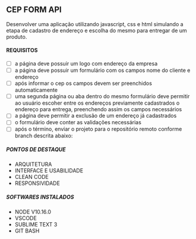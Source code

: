 ## CEP FORM API 
 
Desenvolver uma aplicação utilizando javascript, css e html simulando a etapa de cadastro de endereço e escolha do mesmo para entregar de um produto.
 
#### REQUISITOS

- [ ] a página deve possuir um logo com endereço da empresa
- [ ] a página deve possuir um formulário com os campos nome do cliente e endereço
- [ ] após informar o cep os campos devem ser preenchidos automaticamente 
- [ ] uma segunda página ou aba dentro do mesmo formulário deve permitir ao usuário escoher entre os endereços previamente cadastrados o endereço para entrega, preenchendo assim os campos necessários
- [ ] a página deve permitir a exclusão de um endereço já cadastrados
- [ ] o formulário deve conter as validações necessárias
- [ ] após o término, enviar o projeto para o repositório remoto conforme branch descrita abaixo:

#####  PONTOS DE DESTAQUE #####
	 
  - ARQUITETURA 
  - INTERFACE E USABILIDADE
  - CLEAN CODE
  - RESPONSIVIDADE
	  
#####  SOFTWARES INSTALADOS #####
	  
  - NODE V10.16.0
  - VSCODE
  - SUBLIME TEXT 3
  - GIT BASH